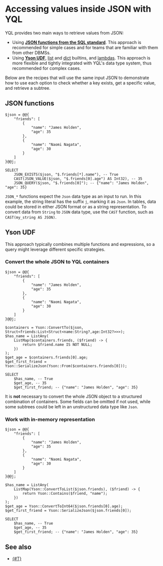 # Accessing values inside JSON with YQL

YQL provides two main ways to retrieve values from JSON:

- Using [**JSON functions from the SQL standard**](../builtins/json.md). This approach is recommended for simple cases and for teams that are familiar with them from other DBMSs.
- Using [**Yson UDF**](../udf/list/yson.md), [list](../builtins/list.md) and [dict](../builtins/dict.md) builtins, and [lambdas](../syntax/expressions.md#lambda). This approach is more flexible and tightly integrated with YQL's data type system, thus recommended for complex cases.

Below are the recipes that will use the same input JSON to demonstrate how to use each option to check whether a key exists, get a specific value, and retrieve a subtree.

## JSON functions

```yql
$json = @@{
    "friends": [
        {
            "name": "James Holden",
            "age": 35
        },
        {
            "name": "Naomi Nagata",
            "age": 30
        }
    ]
}@@j;

SELECT
    JSON_EXISTS($json, "$.friends[*].name"), -- True
    CAST(JSON_VALUE($json, "$.friends[0].age") AS Int32), -- 35
    JSON_QUERY($json, "$.friends[0]"); -- {"name": "James Holden", "age": 35}
```

`JSON_*` functions expect the `Json` data type as an input to run. In this example, the string literal has the suffix `j`, marking it as `Json`. In tables, data could be stored in either JSON format or as a string representation. To convert data from `String` to `JSON` data type, use the `CAST` function, such as `CAST(my_string AS JSON)`.

## Yson UDF

This approach typically combines multiple functions and expressions, so a query might leverage different specific strategies.

### Convert the whole JSON to YQL containers

```yql
$json = @@{
    "friends": [
        {
            "name": "James Holden",
            "age": 35
        },
        {
            "name": "Naomi Nagata",
            "age": 30
        }
    ]
}@@j;

$containers = Yson::ConvertTo($json, Struct<friends:List<Struct<name:String?,age:Int32?>>>);
$has_name = ListAny(
    ListMap($containers.friends, ($friend) -> {
        return $friend.name IS NOT NULL;
    })
);
$get_age = $containers.friends[0].age;
$get_first_friend = Yson::SerializeJson(Yson::From($containers.friends[0]));

SELECT
    $has_name, -- True
    $get_age, -- 35
    $get_first_friend; -- {"name": "James Holden", "age": 35}
```

It is **not** necessary to convert the whole JSON object to a structured combination of containers. Some fields can be omitted if not used, while some subtrees could be left in an unstructured data type like `Json`.

### Work with in-memory representation

```yql
$json = @@{
    "friends": [
        {
            "name": "James Holden",
            "age": 35
        },
        {
            "name": "Naomi Nagata",
            "age": 30
        }
    ]
}@@j;

$has_name = ListAny(
    ListMap(Yson::ConvertToList($json.friends), ($friend) -> {
        return Yson::Contains($friend, "name");
    })
);
$get_age = Yson::ConvertToInt64($json.friends[0].age);
$get_first_friend = Yson::SerializeJson($json.friends[0]);

SELECT
    $has_name, -- True
    $get_age, -- 35
    $get_first_friend; -- {"name": "James Holden", "age": 35}
```

## See also

- [{#T}](modifying-json.md)
